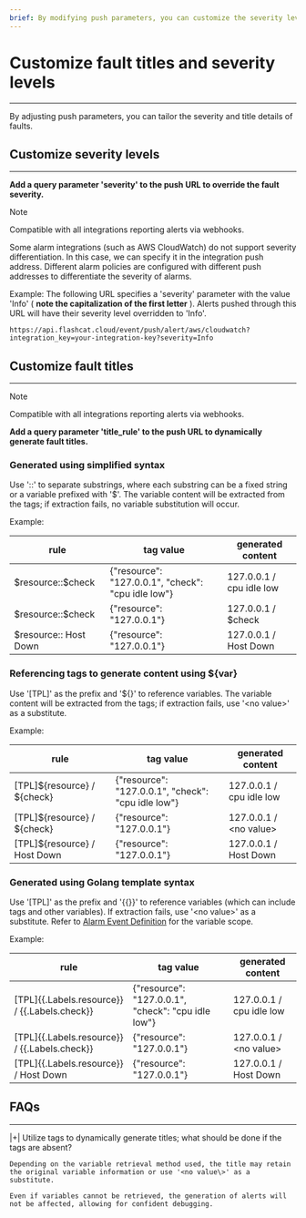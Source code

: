 ```yaml
---
brief: By modifying push parameters, you can customize the severity level and title information for faults
---
```


# Customize fault titles and severity levels

---

By adjusting push parameters, you can tailor the severity and title details of faults.

## Customize severity levels
---

**Add a query parameter 'severity' to the push URL to override the fault severity.**

> [!NOTE]
> Compatible with all integrations reporting alerts via webhooks.

Some alarm integrations (such as AWS CloudWatch) do not support severity differentiation. In this case, we can specify it in the integration push address. Different alarm policies are configured with different push addresses to differentiate the severity of alarms.

Example: The following URL specifies a 'severity' parameter with the value 'Info' ( **note the capitalization of the first letter** ). Alerts pushed through this URL will have their severity level overridden to 'Info'.
```
https://api.flashcat.cloud/event/push/alert/aws/cloudwatch?integration_key=your-integration-key?severity=Info
```

## Customize fault titles
---

> [!NOTE]
> Compatible with all integrations reporting alerts via webhooks.

**Add a query parameter 'title_rule' to the push URL to dynamically generate fault titles.**

### Generated using simplified syntax

Use '::' to separate substrings, where each substring can be a fixed string or a variable prefixed with '$'. The variable content will be extracted from the tags; if extraction fails, no variable substitution will occur.

Example:

| rule | tag value | generated content |
| --- | ---| ---- |
|\$resource::\$check | {"resource": "127.0.0.1", "check": "cpu idle low"} | 127.0.0.1 / cpu idle low |
|\$resource::\$check | {"resource": "127.0.0.1"} | 127.0.0.1 / \$check |
|$resource:: Host Down | {"resource": "127.0.0.1"} | 127.0.0.1 / Host Down |

### Referencing tags to generate content using ${var}

Use '[TPL]' as the prefix and '${}' to reference variables. The variable content will be extracted from the tags; if extraction fails, use '<no value\>' as a substitute.

Example:

| rule | tag value | generated content |
| --- | ---| ---- |
|[TPL]\${resource} / \${check}| {"resource": "127.0.0.1", "check": "cpu idle low"} | 127.0.0.1 / cpu idle low |
|[TPL]\${resource} / \${check} | {"resource": "127.0.0.1"} | 127.0.0.1 / \<no value\> |
|[TPL]${resource} / Host Down | {"resource": "127.0.0.1"} | 127.0.0.1 / Host Down |

### Generated using Golang template syntax

Use '[TPL]' as the prefix and '{{}}' to reference variables (which can include tags and other variables). If extraction fails, use '<no value\>' as a substitute. Refer to [Alarm Event Definition](#AlertEvent) for the variable scope.

Example:

| rule | tag value | generated content |
| --- | ---| ---- |
|[TPL]{{.Labels.resource}} / {{.Labels.check}}| {"resource": "127.0.0.1", "check": "cpu idle low"} | 127.0.0.1 / cpu idle low |
|[TPL]{{.Labels.resource}} / {{.Labels.check}} | {"resource": "127.0.0.1"} | 127.0.0.1 / \<no value\> |
|[TPL]{{.Labels.resource}} / Host Down | {"resource": "127.0.0.1"} | 127.0.0.1 / Host Down |

## FAQs
---

|+| Utilize tags to dynamically generate titles; what should be done if the tags are absent?

    Depending on the variable retrieval method used, the title may retain the original variable information or use '<no value\>' as a substitute.

    Even if variables cannot be retrieved, the generation of alerts will not be affected, allowing for confident debugging.